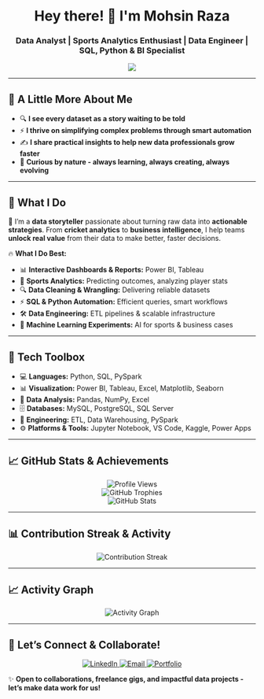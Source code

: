 <h1 align="center"> Hey there! 👋 I'm Mohsin Raza </h1>
<h3 align="center"> Data Analyst | Sports Analytics Enthusiast | Data Engineer | SQL, Python & BI Specialist </h3>

<p align="center">
  <img src="https://readme-typing-svg.herokuapp.com?color=00BFFF&size=22&center=true&vCenter=true&width=700&lines=Transforming+Raw+Data+into+Winning+Insights!;Sports+Analytics+%7C+SQL+%7C+Python+%7C+Power+BI;Tech+Content+Creator;Helping+Data+Professionals+Grow+Everyday;Data-Driven+Decisions+that+Matter!;Lifelong+Learner+%7C+Problem+Solver+%7C+Team+Player!" />
</p>

---

## 🌟 A Little More About Me

- 🔍 **I see every dataset as a story waiting to be told**
- ⚡ **I thrive on simplifying complex problems through smart automation**
- ✍️ **I share practical insights to help new data professionals grow faster**
- 🧩 **Curious by nature - always learning, always creating, always evolving**

---

## 🚀 What I Do  
🎯 I’m a **data storyteller** passionate about turning raw data into **actionable strategies**. From **cricket analytics** to **business intelligence**, I help teams **unlock real value** from their data to make better, faster decisions.

🔥 **What I Do Best:**  
- 📊 **Interactive Dashboards & Reports:** Power BI, Tableau
- 🏏 **Sports Analytics:** Predicting outcomes, analyzing player stats
- 🔍 **Data Cleaning & Wrangling:** Delivering reliable datasets
- ⚡ **SQL & Python Automation:** Efficient queries, smart workflows
- 🛠️ **Data Engineering:** ETL pipelines & scalable infrastructure
- 🤖 **Machine Learning Experiments:** AI for sports & business cases

---

## 🧰 Tech Toolbox  
- 💻 **Languages:** Python, SQL, PySpark  
- 📊 **Visualization:** Power BI, Tableau, Excel, Matplotlib, Seaborn  
- 📂 **Data Analysis:** Pandas, NumPy, Excel  
- 🗄️ **Databases:** MySQL, PostgreSQL, SQL Server  
- 🔧 **Engineering:** ETL, Data Warehousing, PySpark  
- ⚙️ **Platforms & Tools:** Jupyter Notebook, VS Code, Kaggle, Power Apps  

---

## 📈 GitHub Stats & Achievements

<p align="center">
  <img src="https://komarev.com/ghpvc/?username=MohsinR11&color=00BFFF" alt="Profile Views"/>
  <br/>
  <img src="https://github-profile-trophy.vercel.app/?username=MohsinR11&theme=gruvbox" alt="GitHub Trophies"/>
  <br/>
  <img src="https://github-readme-stats.vercel.app/api?username=MohsinR11&show_icons=true&theme=radical" alt="GitHub Stats"/>
</p>

---

## 📊 Contribution Streak & Activity

<p align="center">
  <img src="https://github-readme-streak-stats.herokuapp.com/?user=MohsinR11&theme=radical" alt="Contribution Streak"/>
</p>

---

## 📈 Activity Graph

<p align="center">
  <img src="https://github-readme-activity-graph.vercel.app/graph?username=MohsinR11&theme=rogue" alt="Activity Graph"/>
</p>

---

## 🤝 Let’s Connect & Collaborate!

<p align="center">
  <a href="https://www.linkedin.com/in/mohsin--raza/" target="_blank">
    <img src="https://img.shields.io/badge/LinkedIn-0077B5?style=for-the-badge&logo=linkedin&logoColor=white" alt="LinkedIn"/>
  </a>
  <a href="mailto:mohsinansari1799@gmail.com" target="_blank">
    <img src="https://img.shields.io/badge/Email-D14836?style=for-the-badge&logo=gmail&logoColor=white" alt="Email"/>
  </a>
  <a href="https://www.zapfolio.in/mohsinraza-ob" target="_blank">
    <img src="https://img.shields.io/badge/Portfolio-111111?style=for-the-badge&logo=Portfolio&logoColor=white" alt="Portfolio"/>
  </a>
</p>

✨ **Open to collaborations, freelance gigs, and impactful data projects - let’s make data work for us!**
